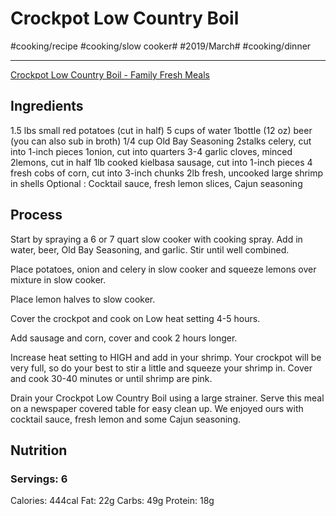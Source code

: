 # Crockpot Low Country Boil
#cooking/recipe #cooking/slow cooker# #2019/March# #cooking/dinner
- - - -
[Crockpot Low Country Boil - Family Fresh Meals](http://www.familyfreshmeals.com/2013/06/crockpot-low-country-boil.html)

## Ingredients
1.5 lbs small red potatoes (cut in half)
5 cups of water
1bottle (12 oz) beer (you can also sub in broth)
1/4 cup Old Bay Seasoning
2stalks celery, cut into 1-inch pieces
1onion, cut into quarters
3-4 garlic cloves, minced
2lemons, cut in half
1lb cooked kielbasa sausage, cut into 1-inch pieces
4 fresh cobs of corn, cut into 3-inch chunks
2lb fresh, uncooked large shrimp in shells
Optional : Cocktail sauce, fresh lemon slices, Cajun seasoning

## Process
Start by spraying a  6 or 7 quart slow cooker with cooking spray. Add in water, beer, Old Bay Seasoning, and garlic.  Stir until well combined.

Place potatoes, onion  and celery in slow cooker and squeeze lemons over mixture in slow cooker.

Place lemon halves to slow cooker.

Cover the crockpot and  cook on Low heat setting 4-5 hours.

Add sausage and corn, cover and cook 2 hours longer.

Increase heat setting to HIGH and add  in your shrimp. Your crockpot will be very full, so do your best to stir a little and squeeze your shrimp in. Cover and cook 30-40 minutes or until shrimp are pink.

Drain your Crockpot Low Country Boil using a large strainer. Serve this meal on a newspaper covered table for easy clean up. We enjoyed ours with cocktail sauce, fresh lemon and some Cajun seasoning.

## Nutrition
### Servings: 6
Calories: 444cal
Fat: 22g
Carbs: 49g
Protein: 18g